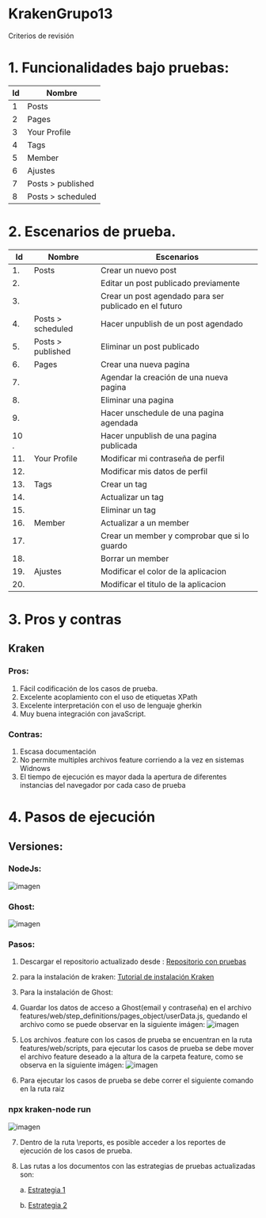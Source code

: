 # KrakenGrupo13
Criterios de revisión

# 1. Funcionalidades bajo pruebas:

| Id | Nombre |
| ------ | ------- |
| 1 | Posts|
| 2 |Pages|
| 3 |Your Profile|
| 4 |Tags|
| 5 |Member|
| 6 |Ajustes|
| 7 |Posts > published|
| 8 |Posts > scheduled|

# 2. Escenarios de prueba.


| Id | Nombre | Escenarios |
| ------ | ------- |---------|
| 1. | Posts| Crear un nuevo post|
| 2.  |      |Editar un post publicado previamente|
| 3. || Crear un post agendado para ser publicado en el futuro|
| 4. |Posts > scheduled|Hacer unpublish de un post agendado |
| 5. |Posts > published|Eliminar un post publicado|
| 6. |Pages|Crear una nueva pagina|
| 7. ||Agendar la creación de una nueva pagina|
| 8. ||Eliminar una pagina|
| 9. ||Hacer unschedule de una pagina agendada|
| 10 .||Hacer unpublish de una pagina publicada|
| 11. |Your Profile|Modificar mi contraseña de perfil|
| 12. ||Modificar mis datos de perfil|
| 13. |Tags|Crear un tag|
| 14. ||Actualizar un tag
| 15. ||Eliminar un tag
| 16. |Member|Actualizar a  un member
| 17. ||Crear un member y comprobar que si lo guardo|
| 18. ||Borrar un member|
| 19. |Ajustes|Modificar el color de la aplicacion|
| 20. ||Modificar el titulo de la aplicacion|



# 3. Pros y contras

## Kraken
### Pros:
1. Fácil codificación de los casos de prueba.
2. Excelente acoplamiento con el uso de etiquetas XPath
3. Excelente interpretación con el uso de lenguaje gherkin
4. Muy buena integración con javaScript.
### Contras:
1. Escasa documentación
2. No permite multiples archivos feature corriendo a la vez en sistemas Widnows
3. El tiempo de ejecución es mayor dada la apertura de diferentes instancias del navegador por cada caso de prueba

# 4. Pasos de ejecución
## Versiones:
### NodeJs:

![imagen](https://user-images.githubusercontent.com/111519973/201498160-4c9e1f44-d639-4b88-bbff-a028f8b66b39.png)

### Ghost:

![imagen](https://user-images.githubusercontent.com/111519973/201498178-353198c6-ce73-4c19-aa5e-538996d086ce.png)


### Pasos:
1. Descargar el repositorio actualizado desde : [Repositorio con pruebas](https://github.com/CamiloAndresGTRUniandes/KrakenGrupo13.git)
2. para la instalación de kraken:
[Tutorial de instalación Kraken](https://thesoftwaredesignlab.github.io/AutTestingCodelabs/kraken-web-testing-tool/index.html#0)
3. Para la instalación de Ghost:
4. Guardar los datos de acceso a Ghost(email y contraseña) en el archivo features/web/step_definitions/pages_object/userData.js, quedando el archivo como se puede observar en la siguiente imágen:
![imagen](https://user-images.githubusercontent.com/111519973/201498497-fabcac73-eb4f-4fae-b499-a01054931f30.png)

5. Los archivos .feature con los casos de prueba se encuentran en la ruta features/web/scripts, para ejecutar los casos de prueba se debe mover el archivo feature deseado a la altura de la carpeta feature, como se observa en la siguiente imágen:
![imagen](https://user-images.githubusercontent.com/111519973/201498386-3c31b4ef-e79c-4e33-9a89-1aae51b3a4bb.png)

6. Para ejecutar los casos de prueba se debe correr el siguiente comando en la ruta raiz 
 ### npx kraken-node run
 ![imagen](https://user-images.githubusercontent.com/111519973/201498608-b5650098-56fe-4b8c-82a1-b4b78bdd3432.png)

7. Dentro de la ruta \reports, es posible acceder a los reportes de ejecución de los casos de prueba.

8. Las rutas a los documentos con las estrategias de pruebas actualizadas son:

   a.  [Estrategia 1](https://uniandes-my.sharepoint.com/:b:/g/personal/c_guevarat_uniandes_edu_co/ERT-COBT4vdLpjGATIuMeNkBocFtiasAeRVKXIBpybhXpg?e=GDabaw)
   
   b.  [Estrategia 2](https://uniandes-my.sharepoint.com/:b:/g/personal/c_guevarat_uniandes_edu_co/EVJ5O73YYIlKrXtciCnl80kBH8T3qWeyHSi9EavqQfcLXQ?e=uJ7KUA)
   
